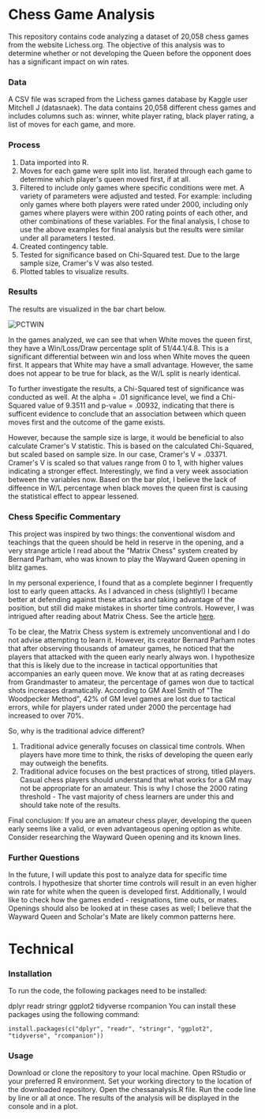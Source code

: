 # Chess Game Analysis

This repository contains code analyzing a dataset of 20,058 chess games from the website Lichess.org. The objective of this analysis was to determine 
whether or not developing the Queen before the opponent does has a significant impact on win rates. 

### Data

A CSV file was scraped from the Lichess games database by Kaggle user Mitchell J (datasnaek). The data contains 20,058 different chess games and includes
columns such as: winner, white player rating, black player rating, a list of moves for each game, and more. 

### Process

1. Data imported into R.
2. Moves for each game were split into list. Iterated through each game to determine which player's queen moved first, if at all. 
3. Filtered to include only games where specific conditions were met. A variety of parameters were adjusted and tested. For example:
including only games where both players were rated under 2000, including only games where players were within 200 rating points of each other,
and other combinations of these variables. For the final analysis, I chose to use the above examples for final analysis but the results were
similar under all parameters I tested. 
4. Created contingency table. 
5. Tested for significance based on Chi-Squared test. Due to the large sample size, Cramer's V was also tested. 
6. Plotted tables to visualize results. 

### Results

The results are visualized in the bar chart below.  

![PCTWIN](https://user-images.githubusercontent.com/98286027/221739170-fb448b24-1a7a-43b3-ab27-a34d72494e55.png)

In the games analyzed, we can see that when White moves the queen first, they have a Win/Loss/Draw percentage split of 51/44.1/4.8.
This is a significant differential between win and loss when White moves the queen first. It appears that White may have a small advantage.
However, the same does not appear to be true for black, as the W/L split is nearly identical. 

To further investigate the results, a Chi-Squared test of significance was conducted as well. At the alpha = .01 significance level, we find a
Chi-Squared value of 9.3511 and p-value = .00932, indicating that there is sufficent evidence to conclude that an association between which queen moves first
and the outcome of the game exists. 

However, because the sample size is large, it would be beneficial to also calculate Cramer's V statistic. This is based on the calculated Chi-Squared, but scaled
based on sample size. In our case, Cramer's V = .03371. Cramer's V is scaled so that values range from 0 to 1, with higher values indicating a stronger effect.
Interestingly, we find a very week association between the variables now. Based on the bar plot, I believe the lack of diffeence in W/L percentage when black moves 
the queen first is causing the statistical effect to appear lessened. 

### Chess Specific Commentary

This project was inspired by two things: the conventional wisdom and teachings that the queen should be held in reserve in the opening, and a very strange article I read 
about the "Matrix Chess" system created by Bernard Parham, who was known to play the Wayward Queen opening in blitz games.

In my personal experience, I found that as a complete beginner I frequently lost to early queen attacks. As I advanced in chess (slightly!) I became better at defending
against these attacks and taking advantage of the position, but still did make mistakes in shorter time controls. However, I was intrigued after reading about Matrix Chess. See the article [here](https://www.thechessdrum.net/talkingdrum/TheMatrix/index.html).

To be clear, the Matrix Chess system is extremely unconventional and I do not advise attempting to learn it. However, its creator Bernard Parham notes that after observing 
thousands of amateur games, he noticed that the players that attacked with the queen early nearly always won. I hypothesize that this is likely due to the increase in 
tactical opportunities that accompanies an early queen move. We know that at as rating decreases from Grandmaster to amateur, the percentage of games won due to tactical 
shots increases dramatically. According to GM Axel Smith of "The Woodpecker Method", 42% of GM level games are lost due to tactical errors, while for players under rated under 
2000 the percentage had increased to over 70%. 

So, why is the traditional advice different? 

1. Traditional advice generally focuses on classical time controls. When players have more time to think, the risks of developing the queen early may outweigh the benefits. 
2. Traditional advice focuses on the best practices of strong, titled players. Casual chess players should understand that what works for a GM may not be
appropriate for an amateur. This is why I chose the 2000 rating threshold - The vast majority of chess learners are under this and should take note of the results. 

Final conclusion: If you are an amateur chess player, developing the queen early seems like a valid, or even advantageous opening option as white. Consider researching 
the Wayward Queen opening and its known lines. 

### Further Questions

In the future, I will update this post to analyze data for specific time controls. I hypothesize that shorter time controls will result in an even higher win rate for 
white when the queen is developed first. Additionally, I would like to check how the games ended - resignations, time outs, or mates. Openings should also be looked at 
in these cases as well; I believe that the Wayward Queen and Scholar's Mate are likely common patterns here. 

# Technical

### Installation
To run the code, the following packages need to be installed:

dplyr
readr
stringr
ggplot2
tidyverse
rcompanion
You can install these packages using the following command:

```
install.packages(c("dplyr", "readr", "stringr", "ggplot2", "tidyverse", "rcompanion"))
```

### Usage

Download or clone the repository to your local machine.
Open RStudio or your preferred R environment.
Set your working directory to the location of the downloaded repository.
Open the chessanalysis.R file.
Run the code line by line or all at once.
The results of the analysis will be displayed in the console and in a plot.





